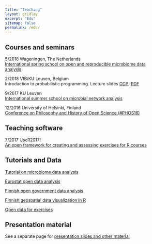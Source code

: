 ```yaml
---
title: "Teaching"
layout: gridlay
excerpt: "Edu"
sitemap: false
permalink: /edu/
---
```



<!--My teaching activities focus on modern statistical data analysis, and its applications in life sciences and digital humanities. This includes in particular in modern theory, methods and applications of modern statistical data analysis, machine learning, probabilistic programming and artificial intelligence (AI). The main application areas include functional genomics, microbial ecology of the human body, large population cohort studies, computational history, open research software, and open science.-->



Courses and seminars
---------------------

5/2018 Wageningen, The Netherlands  
[International spring school on open and reproducible microbiome data analysis](https://mibwurrepo.github.io/OPEN-REPRODUCIBLE-MICROBIOME-DATA-ANALYSIS-2018/) 

2/2018 VIB/KU Leuven, Belgium  
Introduction to probabilistic programming.
Lecture slides [ODP](https://github.com/openresearchlabs/openresearchlabs.github.io/tree/master/publications/publications/slides/20180226-rstan-VIB.odp); [PDF](https://github.com/openresearchlabs/openresearchlabs.github.io/tree/master/publications/publications/slides/20180226-rstan-VIB.pdf)

9/2017 KU Leuven  
[International summer school on microbial network analysis](http://psbweb05.psb.ugent.be/conet/econetschool/index.php)

12/2016 University of Helsinki, Finland  
[Conference on Philosophy and History of Open Science (#PHOS16)](https://www.helsinki.fi/en/researchgroups/helsinki-digital-humanities/phos16-conference)

<!--Further courses in the past on high-throughput bioinformatics,
high-throughput sequencing, prior knowledge and background data in
computational inference, data fusion in bioinformatics.-->



Teaching software
-----

7/2017 UseR2017!  
[An open framework for creating and assessing exercises for R courses](https://ropengov.github.io/edu/)


Tutorials and Data
---------------------

[Tutorial on microbiome data analysis](https://microbiome.github.io/microbiome)  

[Eurostat open data analysis](https://github.com/rOpenGov/eurostat/blob/master/vignettes/eurostat_tutorial.md)

[Finnish open government data analysis](https://github.com/rOpenGov/sorvi/blob/master/vignettes/sorvi_tutorial.md)

[Finnish geospatial data visualization in R](https://github.com/rOpenGov/gisfin/blob/master/vignettes/gisfin_tutorial.md)

[Open data for exercises](../data/) 



Presentation material
-----

See a separate page for [presentation slides and other material](../media/)


<!--
Supervised theses and assignments
=================================
**Screening of functional copy number changes with dependency models** Olli-Pekka Huovilainen, 2010 (M.Sc. thesis; in Finnish).  
**Modeling cancer-associated transcriptional responses in cell-biological networks**. Ossi Koivistoinen, 2010 (M.Sc. thesis).  
**Meta-analysis in gene expression studies** Maija Nevala, 2008 (B.Sc. thesis; in Finnish)  
**Data fusion in functional genomics: investigating gene expression across leukemia subtypes** Jyry Suvilehto, 2007  (B.Sc. thesis; in Finnish)  
**Accelerated Variational Dirichlet Process Gaussian Mixture Models** Ant&oacute;nio Gusm&atilde;o, 2009 (Special assignment)  
**Canonical correlation analysis for studying dependencies in gene expression between man and mouse** Atte Saarela, 2007 (special assignment)
-->



